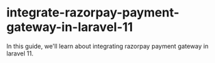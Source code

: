 # integrate-razorpay-payment-gateway-in-laravel-11
In this guide, we'll learn about integrating razorpay payment gateway in laravel 11.

